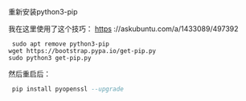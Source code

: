 重新安装python3-pip



我在这里使用了这个技巧： [https](https://link.segmentfault.com/?enc=SzZn7jPJq8NXlIVHf6ixUQ%3D%3D.U3TfOzU%2Fz1BoPosSiwMDqjmL1rpOXXF8Db5xvuvENcbP%2FyEHgEjCUph2%2FWdRhYAP) ://askubuntu.com/a/1433089/497392

```dsconfig
 sudo apt remove python3-pip
wget https://bootstrap.pypa.io/get-pip.py
sudo python3 get-pip.py
```

然后重启后：

```ada
 pip install pyopenssl --upgrade
```